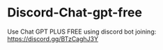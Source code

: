 # Discord-Chat-gpt-free
Use Chat GPT PLUS FREE using discord bot joining: https://discord.gg/BTzCaghJ3Y







                                                                       